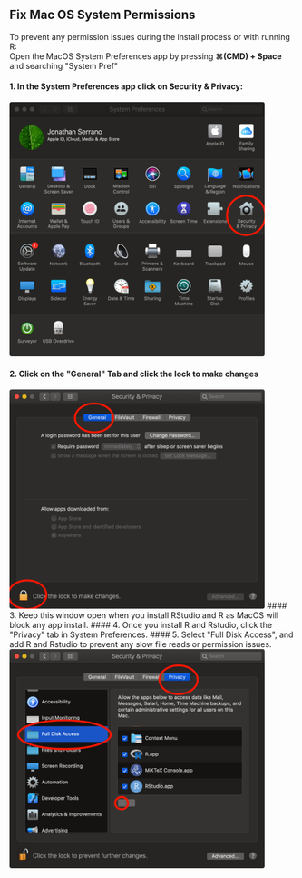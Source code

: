 ## Fix Mac OS System Permissions

To prevent any permission issues during the install process or with running R:</br> 
Open the MacOS System Preferences app by pressing **⌘(CMD) + Space** and searching "System Pref"<br>

#### 1. In the System Preferences app click on Security & Privacy:<br>
<img src="https://github.com/NYU-Molecular-Pathology/Methylation/blob/0e124ca5b0b06278ccfd03569e0b8cd769e9fd2b/screenshots/syspref1.png" alt="drawing" width="450"/>

#### 2. Click on the "General" Tab and click the lock to make changes</br>
<img src="https://github.com/NYU-Molecular-Pathology/Methylation/blob/0e124ca5b0b06278ccfd03569e0b8cd769e9fd2b/screenshots/syspref2.png" alt="drawing" width="450"/>
#### 3. Keep this window open when you install RStudio and R as MacOS will block any app install.
#### 4. Once you install R and Rstudio, click the "Privacy" tab in System Preferences.
#### 5. Select "Full Disk Access", and add R and Rstudio to prevent any slow file reads or permission issues.
<img src="https://github.com/NYU-Molecular-Pathology/Methylation/blob/0e124ca5b0b06278ccfd03569e0b8cd769e9fd2b/screenshots/syspref3.png" alt="drawing" width="450"/>
